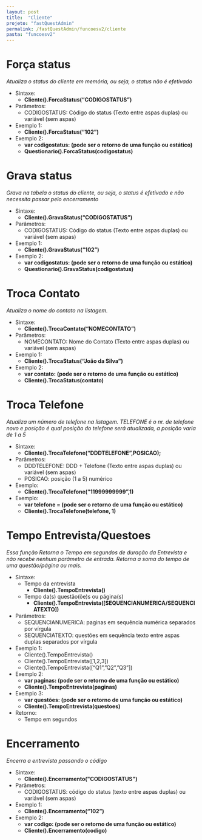 ```yaml
---
layout: post
title:  "Cliente"
projeto: "fastQuestAdmin"
permalink: /fastQuestAdmin/funcoesv2/cliente
pasta: "funcoesv2"
---
```


# Força status
*Atualiza o status do cliente em memória, ou seja, o status não é efetivado*

- Sintaxe:
    - **Cliente().ForcaStatus(“CODIGOSTATUS”)**
- Parâmetros:
    - CODIGOSTATUS: Código do status (Texto entre aspas duplas) ou variável (sem aspas)
- Exemplo 1: 
    - **Cliente().ForcaStatus(“102”)**
- Exemplo 2:
    - **var codigostatus: (pode ser o retorno de uma função ou estático)**
    - **Questionario().ForcaStatus(codigostatus)**


# Grava status
*Grava na tabela o status do cliente, ou seja, o status é efetivado e não necessita passar pelo encerramento*

- Sintaxe:
    - **Cliente().GravaStatus(“CODIGOSTATUS”)**
- Parâmetros:
    - CODIGOSTATUS: Código do status (Texto entre aspas duplas) ou variável (sem aspas)
- Exemplo 1: 
    - **Cliente().GravaStatus(“102”)**
- Exemplo 2:
    - **var codigostatus: (pode ser o retorno de uma função ou estático)**
    - **Questionario().GravaStatus(codigostatus)**

# Troca Contato
*Atualiza o nome do contato na listagem.*

- Sintaxe:
    - **Cliente().TrocaContato(“NOMECONTATO”)**
- Parâmetros:
    - NOMECONTATO: Nome do Contato (Texto entre aspas duplas) ou variável (sem aspas)
- Exemplo 1:
    - **Cliente().TrocaStatus(“João da Silva”)**
- Exemplo 2:
    - **var contato: (pode ser o retorno de uma função ou estático)**
    - **Cliente().TrocaStatus(contato)**


# Troca Telefone
*Atualiza um número de telefone na listagem. TELEFONE é o nr. de telefone novo e posição é qual posição do telefone será atualizada, a posição varia de 1 a 5*

- Sintaxe:
    - **Cliente().TrocaTelefone(“DDDTELEFONE”,POSICAO);**
- Parâmetros:
    - DDDTELEFONE: DDD + Telefone (Texto entre aspas duplas) ou variável (sem aspas)
    - POSICAO: posição (1 a 5) numérico
- Exemplo:
    - **Cliente().TrocaTelefone(“11999999999”,1)**
- Exemplo:
    - **var telefone = (pode ser o retorno de uma função ou estático)**
    - **Cliente().TrocaTelefone(telefone, 1)**


# Tempo Entrevista/Questoes
*Essa função Retorna o Tempo em segundos de duração da Entrevista e não recebe nenhum parâmetro de entrada.
Retorna a soma do tempo de uma questão/página ou mais.*

- Sintaxe:
    - Tempo da entrevista
        - **Cliente().TempoEntrevista()**
    - Tempo da(s) questão(õe)s ou página(s)
        - **Cliente().TempoEntrevista([SEQUENCIANUMERICA/SEQUENCIATEXTO])**
- Parâmetros:
    - SEQUENCIANUMERICA: paginas em sequência numérica separados por vírgula
    - SEQUENCIATEXTO: questões em sequência texto entre aspas duplas separados por vírgula
- Exemplo 1:
    - Cliente().TempoEntrevista()
    - Cliente().TempoEntrevista([1,2,3])
    - Cliente().TempoEntrevista([“Q1”,”Q2”,”Q3”])
- Exemplo 2:
    - **var paginas: (pode ser o retorno de uma função ou estático)**
    - **Cliente().TempoEntrevista(paginas)**
- Exemplo 3:
    - **var questões: (pode ser o retorno de uma função ou estático)**
    - **Cliente().TempoEntrevista(questoes)**
- Retorno:
    - Tempo em segundos


# Encerramento
*Encerra a entrevista passando o código*

- Sintaxe:
    - **Cliente().Encerramento("CODIGOSTATUS")**
- Parâmetros:
    - CODIGOSTATUS: código do status (texto entre aspas duplas) ou variável (sem aspas)
- Exemplo 1:
    - **Cliente().Encerramento(“102”)**
- Exemplo 2:
    - **var codigo: (pode ser o retorno de uma função ou estático)**
    - **Cliente().Encerramento(codigo)**

